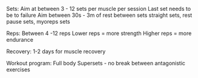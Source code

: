 Sets:
Aim at between 3 - 12 sets per muscle per session
Last set needs to be to failure
Aim between 30s - 3m of rest between sets
straight sets, rest pause sets, myoreps sets

Reps:
Between 4 -12 reps
Lower reps = more strength
Higher reps = more endurance

Recovery:
1-2 days for muscle recovery

Workout program:
Full body
Supersets - no break between antagonistic exercises


